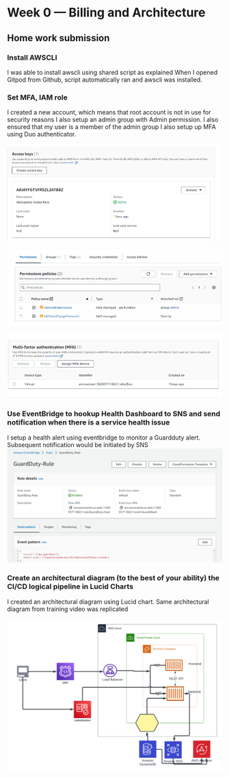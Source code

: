 # Week 0 — Billing and Architecture

## Home work submission

### Install AWSCLI

I was able to install awscli using shared script as explained
When I opened Gitpod from Github, script automatically ran and awscli was installed. 

### Set MFA, IAM role
I created a new account, which means that root account is not in use for security reasons
I also setup an admin group with Admin permission. I also ensured that my user is a member of the admin group
I also setup up MFA using Duo authenticator.

![Proof of Access Keys setup](/journal/assets/Accesskeys.PNG)

![Proof of IAM role setup](/journal/assets/IAMROle.PNG)

![Proof of MFA setup](/journal/assets/MFA.PNG)




### Use EventBridge to hookup Health Dashboard to SNS and send notification when there is a service health issue
I setup a health alert using eventbridge to monitor a Guardduty alert. Subsequent notification would be initiated by
SNS
![Proof of Eventbridge health hookup setup](/journal/assets/Eventbridge.PNG)


### Create an architectural diagram (to the best of your ability) the CI/CD logical pipeline in Lucid Charts

I created an architectural diagram using Lucid chart. Same architectural diagram from training video was replicated

![Proof of architectural diagram](/journal/assets/Cruddur%20Logical%20Diagram%20.png)
